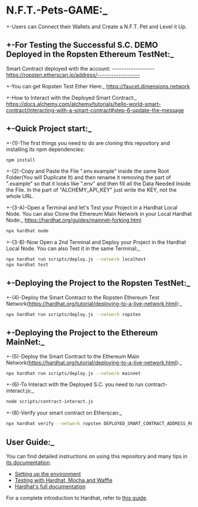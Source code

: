 # N.F.T.-Pets-GAME:\_

+-Users can Connect their Wallets and Create a N.F.T. Pet and Level it Up.

## +-For Testing the Successful S.C. DEMO Deployed in the Ropsten Ethereum TestNet:\_

Smart Contract deployed with the account: ------------------
https://ropsten.etherscan.io/address/------------------

+-You can get Ropsten Test Ether Here:\_
https://faucet.dimensions.network

+-How to Interact with the Deployed Smart Contract:\_
https://docs.alchemy.com/alchemy/tutorials/hello-world-smart-contract/interacting-with-a-smart-contract#step-6-update-the-message

## +-Quick Project start:\_

+-(1)-The first things you need to do are cloning this repository and installing its npm
dependencies:

```sh
npm install
```

+-(2)-Copy and Paste the File ".env.example" inside the same Root Folder(You will Duplicate It) and then rename it removing the part of ".example" so that it looks like ".env" and then fill all the Data Needed Inside the File. In the part of "ALCHEMY_API_KEY"
just write the KEY, not the whole URL.

+-(3-A)-Open a Terminal and let's Test your Project in a Hardhat Local Node. You can also Clone the Ethereum Main Network in your Local Hardhat Node:\_
https://hardhat.org/guides/mainnet-forking.html

```sh
npx hardhat node
```

+-(3-B)-Now Open a 2nd Terminal and Deploy your Project in the Hardhat Local Node. You can also Test it in the same Terminal:\_

```sh
npx hardhat run scripts/deploy.js --network localhost
npx hardhat test
```

## +-Deploying the Project to the Ropsten TestNet:\_

+-(4)-Deploy the Smart Contract to the Ropsten Ethereum Test Network(https://hardhat.org/tutorial/deploying-to-a-live-network.html):\_

```sh
npx hardhat run scripts/deploy.js --network ropsten
```

## +-Deploying the Project to the Ethereum MainNet:\_

+-(5)-Deploy the Smart Contract to the Ethereum Main Network(https://hardhat.org/tutorial/deploying-to-a-live-network.html):\_

```sh
npx hardhat run scripts/deploy.js --network mainnet
```

+-(6)-To Interact with the Deployed S.C. you need to run contract-interact.js:\_

```sh
node scripts/contract-interact.js
```

+-(8)-Verify your smart contract on Etherscan:\_

```sh
npx hardhat verify --network ropsten DEPLOYED_SMART_CONTRACT_ADDRESS_ROPSTEN 'Hello World!'
```

## User Guide:\_

You can find detailed instructions on using this repository and many tips in [its documentation](https://hardhat.org/tutorial).

- [Setting up the environment](https://hardhat.org/tutorial/setting-up-the-environment.html)
- [Testing with Hardhat, Mocha and Waffle](https://hardhat.org/tutorial/testing-contracts.html)
- [Hardhat's full documentation](https://hardhat.org/getting-started/)

For a complete introduction to Hardhat, refer to [this guide](https://hardhat.org/getting-started/#overview).

